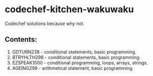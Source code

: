 # codechef-kitchen-wakuwaku
<a href='https://github.com/shivamkapasia0' target="_blank"><img alt='' src='https://img.shields.io/badge/Codechef-100000?style=for-the-badge&logo=&logoColor=white&labelColor=black&color=FF7300'/></a> <br>
Codechef solutions because why not.

## Contents:
1. GDTURN238 - conditional statements, basic programming.
2. BTRYHLTH298 - conditional statements, basic programming.
3. EZSPEAK1000 - conditional programming, loops, arrays, strings.
4. AGEING299 - arithmetical statement, basic programming.
